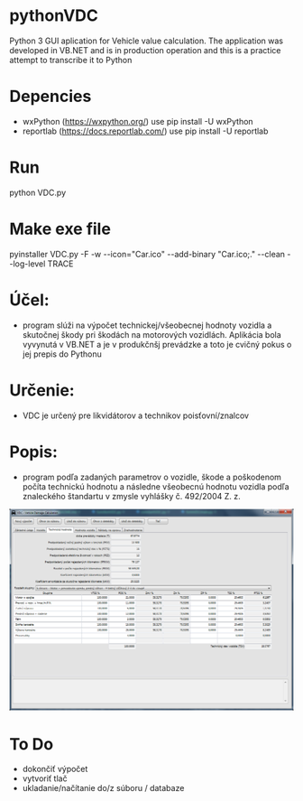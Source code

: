 # pythonVDC
Python 3 GUI aplication for Vehicle value calculation. The application was developed in VB.NET and is in production operation and this is a practice attempt to transcribe it to Python

# Depencies
 - wxPython (https://wxpython.org/) use pip install -U wxPython
 - reportlab (https://docs.reportlab.com/) use pip install -U reportlab

# Run
python VDC.py

# Make exe file
pyinstaller VDC.py -F -w --icon="Car.ico" --add-binary "Car.ico;." --clean --log-level TRACE

# Účel:
- program slúži na výpočet technickej/všeobecnej hodnoty vozidla a skutočnej škody pri škodách na motorových vozidlách. Aplikácia bola vyvynutá v VB.NET a je v produkčnšj prevádzke a toto je cvičný pokus o jej prepis do Pythonu

# Určenie:
- VDC je určený pre likvidátorov a technikov poisťovní/znalcov

# Popis:
- program podľa zadaných parametrov o vozidle, škode a poškodenom počíta technickú hodnotu a následne všeobecnú hodnotu vozidla podľa znaleckého štandartu v zmysle vyhlášky č. 492/2004 Z. z.
 
![](https://github.com/stibla/pythonVDC/blob/master/Screenshot.png)

# To Do
 - dokončiť výpočet
 - vytvoriť tlač
 - ukladanie/načítanie do/z súboru / databaze
